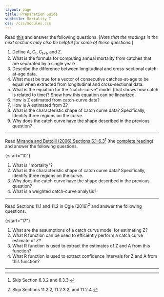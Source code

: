 ```yaml
---
layout: page
title: Preparation Guide
subtitle: Mortality I
css: /css/modules.css
---
```


Read [this](NOTES/Mortality1) and answer the following questions. [*Note that the readings in the next sections may also be helpful for some of these questions.*]

1. Define A, C<sub>t</sub>, C<sub>t+1</sub>, and Z.
1. What is the formula for computing annual mortality from catches that are separated by a single year?
1. Describe the difference between longitudinal and cross-sectional catch-at-age data.
1. What must be true for a vector of consecutive catches-at-age to be equal when extracted from longitudinal and cross-sectional data.
1. What is the equation for the "catch-curve" model (that shows how catch is related to time)? Show how this equation can be linearized.
1. How is Z estimated from catch-curve data?
1. How is A estimated from Z?
1. What is the characteristic shape of catch curve data? Specifically, identify three regions on the curve.
1. Why does the catch curve have the shape described in the previous question?

----

Read [Miranda and Bettolli (2006) Sections 6.1-6.3](Miranda-Bettolli-2006-Sect6-1-3.pdf)[^2] (the [complete reading](http://s3.amazonaws.com/file-storage.INDIVIDUAL-ACTIVITIES-CooperativeResearchUnits.digitalmeasures.usgs.edu/pbettoli/intellcont/chapter6-1.pdf)) and answer the following questions.

{:start="10"}
1. What is "mortality"?
1. What is the characteristic shape of catch curve data? Specifically, identify three regions on the curve.
1. Why does the catch curve have the shape described in the previous question?
1. What is a weighted catch-curve analysis?

----

Read [Sections 11.1 and 11.2 in Ogle (2016)](RESOURCES/Ogle_Mortality.pdf)[^1] and answer the following questions.

{:start="17"}
1. What are the assumptions of a catch curve model for estimating Z?
1. What R function can be used to efficiently perform a catch curve estimate of Z?
1. What R function is used to extract the estimates of Z and A from this function?
1. What R function is used to extract confidence intervals for Z and A from this function?

----

[^1]: Skip Sections 11.2.2, 11.2.3.2, and 11.2.4.
[^2]: Skip Section 6.3.2 and 6.3.3.

